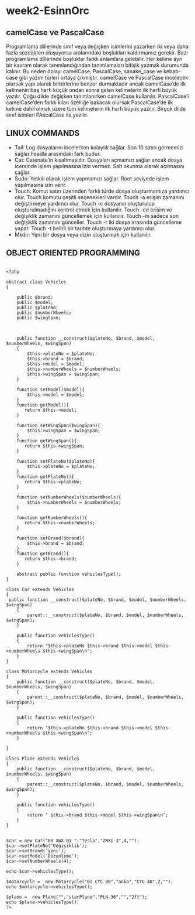 # week2-EsinnOrc

## camelCase ve PascalCase
Programlama dillerinde sınıf veya değişken isimlerini yazarken iki veya daha fazla sözcükten oluşuyorsa aralarındaki boşlukları kaldırmamız gerekir. Bazı programlama dillerinde boşluklar farklı anlamlara gelebilir.  Her kelime ayrı bir kavram olarak tanımlandığından tanımlamaları bitişik yazmak durumunda kalınır. Bu neden dolayı camelCase, PascalCase, sanake_case ve kebab-case gibi yazım türleri ortaya çıkmıştır. camelCase ve PascalCase incelecek olursak yapı olarak birbirlerine benzer durmaktadır ancak camelCase’de ilk kelimenin baş harfi küçük ondan sonra gelen kelimelerin ilk harfi büyük yazılır. Çoğu dilde değişken tanımlanırken camelCase kullanılır. PascalCase’i camelCase’den farklı kılan özelliğe bakacak olursak PascalCase’de ilk kelime dahil olmak üzere tüm kelimelerin ilk harfi büyük yazılır.  Birçok dilde sınıf isimleri PAscalCase ile yazılır.

## LINUX COMMANDS
- Tail: Log dosyalarını incelerken kolaylık sağlar. Son 10 satırı görmemizi sağlar.headla arasındaki fark budur.
- Cat: Catenate’in kısaltmasıdır. Dosyaları açmamızı sağlar ancak dosya icersinde işlem yapılmasına izin vermez. Salt okunma olarak açılmasını sağlar.
- Sudo: Yetkili olarak işlem yapmamızı sağlar. Root seviyede işlem yapılmasına izin verir.
- Touch: Komut satırı üzerinden farklı türde dosya oluşturmamıza yardımcı olur. Touch komutu çeşitli seçenekleri vardır.  Touch -a erişim zamanını değiştirmeye yardımcı olur. Touch -c dosyanın oluşturulup oluşturulmadığını kontrol etmek için kullanılır. Touch -cd erişim ve değişiklik zamanını güncellemek için kullanılır. Touch -m sadece son değişiklik zamanını günceller. Touch -r iki dosya arasında güncelleme yapar. Touch -t belirli bir tarihte oluşturmaya yardımcı olur. 
- Mkdir: Yeni bir dosya veya dizin oluşturmak için kullanılır.

## OBJECT ORIENTED PROGRAMMING
```

<?php

abstract class Vehicles
{
   
    public $brand;
    public $model;
    public $plateNo;
    public $numberWheels;
    public $wingSpan;
  


    public function __construct($plateNo, $brand, $model, $numberWheels, $wingSpan)
    {
        $this->plateNo = $plateNo;
        $this->brand = $brand;
        $this->model = $model;
        $this->numberWheels = $numberWheels;
        $this->wingSpan = $wingSpan;
    }
     
    function setModel($model){
        $this->model = $model;
    }
    function getModel(){
       return $this->model; 
    }
       
    function setWingSpan($wingSpan){
        $this->wingSpan = $wingSpan;
    }
    function getWingSpan(){
       return $this->wingSpan; 
    }
    
    function setPlateNo($plateNo){
        $this->plateNo = $plateNo;
    }
    function getPlateNo(){
       return $this->plateNo; 
    }
    
    function setNumberWheels($numberWheels){
        $this->numberWheels = $numberWheels;
    }
    
    function getNumberWheels(){
       return $this->numberWheels; 
    }

    function setBrand($brand){
        $this->brand = $brand;
    }
    function getBrand(){
       return $this->brand; 
    }

    abstract public function vehiclesType();
}

class Car extends Vehicles
{
 public function __construct($plateNo, $brand, $model, $numberWheels, $wingSpan)
    {
        parent::__construct($plateNo, $brand, $model, $numberWheels, $wingSpan);
    }

    public function vehiclesType()
    {
        return "$this->plateNo $this->brand $this->model $this->numberWheels $this->wingSpan\n";
    }
}

class Motorcycle extends Vehicles
{
    public function __construct($plateNo, $brand, $model, $numberWheels, $wingSpan)
    {
        parent::__construct($plateNo, $brand, $model, $numberWheels, $wingSpan);
    }

    public function vehiclesType()
    {
        return "$this->plateNo $this->brand $this->model $this->numberWheels $this->wingSpan\n";
    }
   
}

class Plane extends Vehicles
{
    public function __construct($plateNo, $brand, $model, $numberWheels, $wingSpan)
    {
        parent::__construct($plateNo, $brand, $model, $numberWheels, $wingSpan);
    }

    public function vehiclesType()
    {
        return " $this->brand $this->model $this->wingSpan\n";
    }
}


$car = new Car("00 XWX 01 ","Tesla","ZWXI-3",4,"");
$car->setPlateNo('Değişiklik');
$car->setBrand('yeni');
$car->setModel('Düzenleme');
$car->setNumberWheels(4);

echo $car->vehiclesType();

$motorcycle =  new Motorcycle("01 CYC 00","anka","CYC-40",2,"");
echo $motorcycle->vehiclesType();

$plane =  new Plane("","starPlane","PLN-36","","2ft");
echo $plane->vehiclesType();
?>


```
